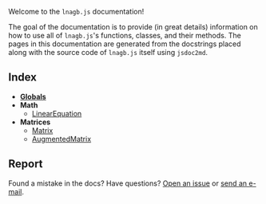 Welcome to the `lnagb.js` documentation!

The goal of the documentation is to provide (in great details) information on
how to use all of `lnagb.js`'s functions, classes, and their methods. The pages
in this documentation are generated from the docstrings placed along with the
source code of `lnagb.js` itself using `jsdoc2md`.

## Index

- **[Globals](./lnagb.js/Globals)**
- **Math**
	- [LinearEquation](./lnagb.js/math/LinearEquation)
- **Matrices**
	- [Matrix](./lnagb.js/matrices/Matrix)
	- [AugmentedMatrix](./lnagb.js/matrices/AugmentedMatrix)

## Report

Found a mistake in the docs? Have questions? [Open an issue][gh new issue] or
[send an e-mail][e-mail].

[gh new issue]: https://github.com/vecma-org/lnagb.js/issues/new
[e-mail]: mailto:you_create@protonmail.com
